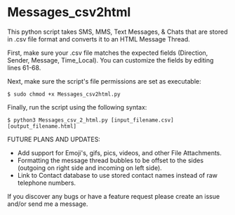 # Messages_csv2html
This python script takes SMS, MMS, Text Messages, & Chats that are stored in .csv file format and converts it to an HTML Message Thread.

First, make sure your .csv file matches the expected fields (Direction, Sender, Message, Time_Local). You can customize the fields by editing lines 61-68.


Next, make sure the script's file permissions are set as executable:

```
$ sudo chmod +x Messages_csv2html.py
```

Finally, run the script using the following syntax:
```
$ python3 Messages_csv_2_html.py [input_filename.csv] [output_filename.html] 
```

FUTURE PLANS AND UPDATES:
- Add support for Emoji's, gifs, pics, videos, and other File Attachments.
- Formatting the message thread bubbles to be offset to the sides (outgoing on right side and incoming on left side).
- Link to Contact database to use stored contact names instead of raw telephone numbers.

If you discover any bugs or have a feature request please create an issue and/or send me a message.
